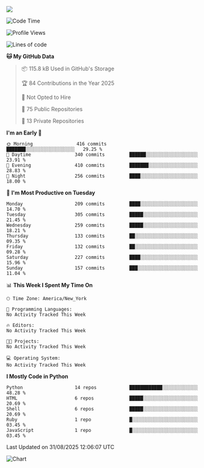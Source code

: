 
![](https://hit.yhype.me/github/profile?user_id=44564111)
<!--START_SECTION:waka-->
![Code Time](http://img.shields.io/badge/Code%20Time-26%20hrs%2018%20mins-blue)

![Profile Views](http://img.shields.io/badge/Profile%20Views-17-blue)

![Lines of code](https://img.shields.io/badge/From%20Hello%20World%20I%27ve%20Written-5.3%20million%20lines%20of%20code-blue)

**🐱 My GitHub Data** 

> 📦 115.8 kB Used in GitHub's Storage 
 > 
> 🏆 84 Contributions in the Year 2025
 > 
> 🚫 Not Opted to Hire
 > 
> 📜 75 Public Repositories 
 > 
> 🔑 13 Private Repositories 
 > 
**I'm an Early 🐤** 

```text
🌞 Morning                416 commits         ███████░░░░░░░░░░░░░░░░░░   29.25 % 
🌆 Daytime                340 commits         ██████░░░░░░░░░░░░░░░░░░░   23.91 % 
🌃 Evening                410 commits         ███████░░░░░░░░░░░░░░░░░░   28.83 % 
🌙 Night                  256 commits         ████░░░░░░░░░░░░░░░░░░░░░   18.00 % 
```
📅 **I'm Most Productive on Tuesday** 

```text
Monday                   209 commits         ████░░░░░░░░░░░░░░░░░░░░░   14.70 % 
Tuesday                  305 commits         █████░░░░░░░░░░░░░░░░░░░░   21.45 % 
Wednesday                259 commits         █████░░░░░░░░░░░░░░░░░░░░   18.21 % 
Thursday                 133 commits         ██░░░░░░░░░░░░░░░░░░░░░░░   09.35 % 
Friday                   132 commits         ██░░░░░░░░░░░░░░░░░░░░░░░   09.28 % 
Saturday                 227 commits         ████░░░░░░░░░░░░░░░░░░░░░   15.96 % 
Sunday                   157 commits         ███░░░░░░░░░░░░░░░░░░░░░░   11.04 % 
```


📊 **This Week I Spent My Time On** 

```text
🕑︎ Time Zone: America/New_York

💬 Programming Languages: 
No Activity Tracked This Week

🔥 Editors: 
No Activity Tracked This Week

🐱‍💻 Projects: 
No Activity Tracked This Week

💻 Operating System: 
No Activity Tracked This Week
```

**I Mostly Code in Python** 

```text
Python                   14 repos            ████████████░░░░░░░░░░░░░   48.28 % 
HTML                     6 repos             █████░░░░░░░░░░░░░░░░░░░░   20.69 % 
Shell                    6 repos             █████░░░░░░░░░░░░░░░░░░░░   20.69 % 
Ruby                     1 repo              █░░░░░░░░░░░░░░░░░░░░░░░░   03.45 % 
JavaScript               1 repo              █░░░░░░░░░░░░░░░░░░░░░░░░   03.45 % 
```




 Last Updated on 31/08/2025 12:06:07 UTC
<!--END_SECTION:waka-->
![Chart](https://wakatime.com/share/@Vault108/688d9b71-d249-4f4e-81ef-3dceb97e43a3.svg)


